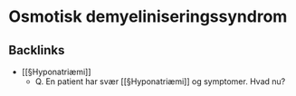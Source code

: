 # Osmotisk demyeliniseringssyndrom
## Backlinks
* [[§Hyponatriæmi]]
	* Q. En patient har svær [[§Hyponatriæmi]] og symptomer. Hvad nu?

<!-- #anki/tag/med/Endocrinology #anki/deck/Medicine -->

<!-- {BearID:DF557CB1-25E3-49C7-A65B-C8A6145F4BCB-1012-0000054EBCA50C92} -->
